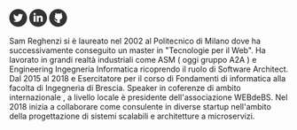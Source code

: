 
<img src="https://raw.githubusercontent.com/sammyrulez/about_page/master/iconfinder_twitter_online_social_media_734367.png" alt="drawing" style="width:32px;height:32px"/> 
<img src="https://raw.githubusercontent.com/sammyrulez/about_page/master/iconfinder_linked_in_online_social_media_734393.png" alt="drawing" style="width:32px;height:32px"/>
<img src="https://raw.githubusercontent.com/sammyrulez/about_page/master/iconfinder_social_media_logo_github_1221585.png" alt="drawing" style="width:32px;height:32px"/>

Sam Reghenzi si è laureato nel 2002 al Politecnico di Milano dove ha successivamente conseguito un master in "Tecnologie per il Web". Ha lavorato in grandi realtà industriali come ASM ( oggi gruppo A2A ) e Engineering Ingegneria Informatica ricoprendo il ruolo di Software Architect. Dal 2015 al 2018 e Esercitatore per il corso di Fondamenti di informatica alla facolta di Ingegneria di Brescia. Speaker in coferenze di ambito internazionale , a livello locale è presidente dell'associazione WEBdeBS. Nel 2018 inizia a collaborare come consulente in diverse startup nell'ambito della progettazione di sistemi scalabili e architetture a microservizi.




